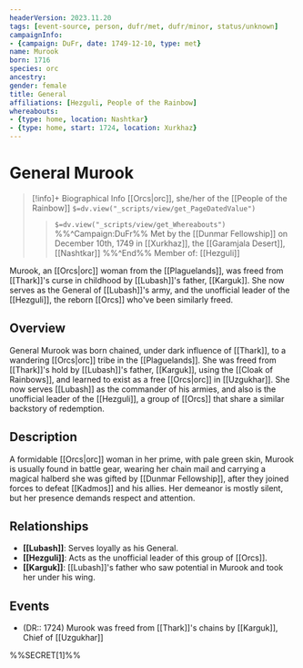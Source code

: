 ```yaml
---
headerVersion: 2023.11.20
tags: [event-source, person, dufr/met, dufr/minor, status/unknown]
campaignInfo:
- {campaign: DuFr, date: 1749-12-10, type: met}
name: Murook
born: 1716
species: orc
ancestry:
gender: female
title: General
affiliations: [Hezguli, People of the Rainbow]
whereabouts:
- {type: home, location: Nashtkar}
- {type: home, start: 1724, location: Xurkhaz}
---
```

# General Murook
>[!info]+ Biographical Info
> [[Orcs|orc]], she/her of the [[People of the Rainbow]]
> `$=dv.view("_scripts/view/get_PageDatedValue")`
>> `$=dv.view("_scripts/view/get_Whereabouts")`
>> %%^Campaign:DuFr%% Met by the [[Dunmar Fellowship]] on December 10th, 1749 in [[Xurkhaz]], the [[Garamjala Desert]], [[Nashtkar]] %%^End%%
>> Member of: [[Hezguli]]

Murook, an [[Orcs|orc]] woman from the [[Plaguelands]], was freed from [[Thark]]'s curse in childhood by [[Lubash]]'s father, [[Karguk]]. She now serves as the General of [[Lubash]]'s army, and the unofficial leader of the [[Hezguli]], the reborn [[Orcs]] who've been similarly freed.
## Overview

General Murook was born chained, under dark influence of [[Thark]], to a wandering [[Orcs|orc]] tribe in the [[Plaguelands]]. She was freed from [[Thark]]'s hold by [[Lubash]]'s father, [[Karguk]], using the [[Cloak of Rainbows]], and learned to exist as a free [[Orcs|orc]] in [[Uzgukhar]]. She now serves [[Lubash]] as the commander of his armies, and also is the unofficial leader of the [[Hezguli]], a group of [[Orcs]] that share a similar backstory of redemption.
## Description

A formidable [[Orcs|orc]] woman in her prime, with pale green skin, Murook is usually found in battle gear, wearing her chain mail and carrying a magical halberd she was gifted by [[Dunmar Fellowship]], after they joined forces to defeat [[Kadmos]] and his allies. Her demeanor is mostly silent, but her presence demands respect and attention.
## Relationships

- **[[Lubash]]**: Serves loyally as his General.
- **[[Hezguli]]**: Acts as the unofficial leader of this group of [[Orcs]].
- **[[Karguk]]**: [[Lubash]]'s father who saw potential in Murook and took her under his wing.
## Events

- (DR:: 1724) Murook was freed from [[Thark]]'s chains by [[Karguk]], Chief of [[Uzgukhar]]

%%SECRET[1]%%
